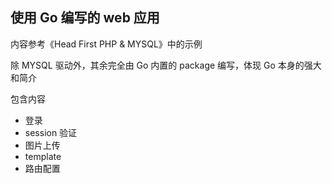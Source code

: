 ## 使用 Go 编写的 web 应用

内容参考《Head First PHP & MYSQL》中的示例

除 MYSQL 驱动外，其余完全由 Go 内置的 package 编写，体现 Go 本身的强大和简介

包含内容
- 登录
- session 验证
- 图片上传
- template
- 路由配置